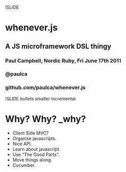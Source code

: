 !SLIDE 
# whenever.js #
## A JS microframework DSL thingy  ##
### Paul Campbell, Nordic Ruby, Fri June 17th 2011 ###
### @paulca ###
### github.com/paulca/whenever.js ###

!SLIDE bullets smaller incremental
# Why? Why? _why? #

* Client Side MVC?
* Organise javascripts.
* Nice API.
* Learn about javascript.
* Use "The Good Parts".
* Move things along.
* Cucumber.